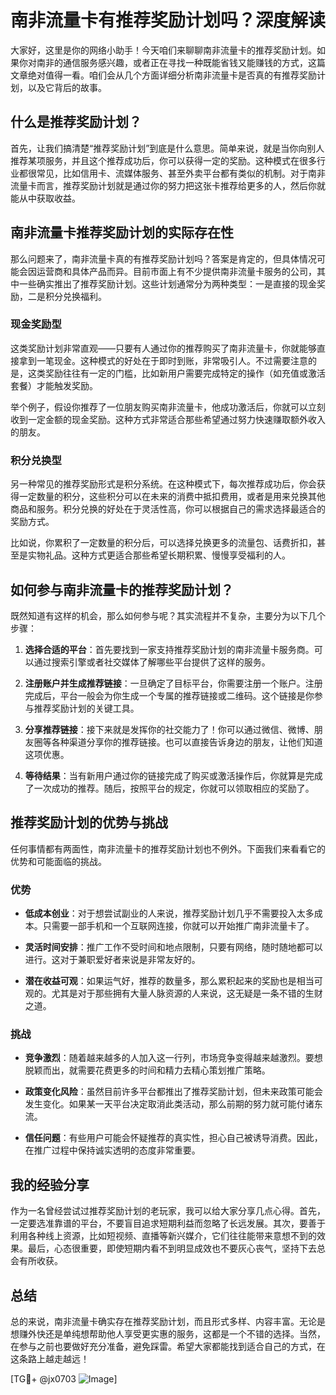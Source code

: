 # 南非流量卡有推荐奖励计划吗？深度解读

大家好，这里是你的网络小助手！今天咱们来聊聊南非流量卡的推荐奖励计划。如果你对南非的通信服务感兴趣，或者正在寻找一种既能省钱又能赚钱的方式，这篇文章绝对值得一看。咱们会从几个方面详细分析南非流量卡是否真的有推荐奖励计划，以及它背后的故事。

## 什么是推荐奖励计划？

首先，让我们搞清楚“推荐奖励计划”到底是什么意思。简单来说，就是当你向别人推荐某项服务，并且这个推荐成功后，你可以获得一定的奖励。这种模式在很多行业都很常见，比如信用卡、流媒体服务、甚至外卖平台都有类似的机制。对于南非流量卡而言，推荐奖励计划就是通过你的努力把这张卡推荐给更多的人，然后你就能从中获取收益。

## 南非流量卡推荐奖励计划的实际存在性

那么问题来了，南非流量卡真的有推荐奖励计划吗？答案是肯定的，但具体情况可能会因运营商和具体产品而异。目前市面上有不少提供南非流量卡服务的公司，其中一些确实推出了推荐奖励计划。这些计划通常分为两种类型：一是直接的现金奖励，二是积分兑换福利。

### 现金奖励型

这类奖励计划非常直观——只要有人通过你的推荐购买了南非流量卡，你就能够直接拿到一笔现金。这种模式的好处在于即时到账，非常吸引人。不过需要注意的是，这类奖励往往有一定的门槛，比如新用户需要完成特定的操作（如充值或激活套餐）才能触发奖励。

举个例子，假设你推荐了一位朋友购买南非流量卡，他成功激活后，你就可以立刻收到一定金额的现金奖励。这种方式非常适合那些希望通过努力快速赚取额外收入的朋友。

### 积分兑换型

另一种常见的推荐奖励形式是积分系统。在这种模式下，每次推荐成功后，你会获得一定数量的积分，这些积分可以在未来的消费中抵扣费用，或者是用来兑换其他商品和服务。积分兑换的好处在于灵活性高，你可以根据自己的需求选择最适合的奖励方式。

比如说，你累积了一定数量的积分后，可以选择兑换更多的流量包、话费折扣，甚至是实物礼品。这种方式更适合那些希望长期积累、慢慢享受福利的人。

## 如何参与南非流量卡的推荐奖励计划？

既然知道有这样的机会，那么如何参与呢？其实流程并不复杂，主要分为以下几个步骤：

1. **选择合适的平台**：首先要找到一家支持推荐奖励计划的南非流量卡服务商。可以通过搜索引擎或者社交媒体了解哪些平台提供了这样的服务。
   
2. **注册账户并生成推荐链接**：一旦确定了目标平台，你需要注册一个账户。注册完成后，平台一般会为你生成一个专属的推荐链接或二维码。这个链接是你参与推荐奖励计划的关键工具。

3. **分享推荐链接**：接下来就是发挥你的社交能力了！你可以通过微信、微博、朋友圈等各种渠道分享你的推荐链接。也可以直接告诉身边的朋友，让他们知道这项优惠。

4. **等待结果**：当有新用户通过你的链接完成了购买或激活操作后，你就算是完成了一次成功的推荐。随后，按照平台的规定，你就可以领取相应的奖励了。

## 推荐奖励计划的优势与挑战

任何事情都有两面性，南非流量卡的推荐奖励计划也不例外。下面我们来看看它的优势和可能面临的挑战。

### 优势

- **低成本创业**：对于想尝试副业的人来说，推荐奖励计划几乎不需要投入太多成本。只需要一部手机和一个互联网连接，你就可以开始推广南非流量卡了。
  
- **灵活时间安排**：推广工作不受时间和地点限制，只要有网络，随时随地都可以进行。这对于兼职爱好者来说是非常友好的。

- **潜在收益可观**：如果运气好，推荐的数量多，那么累积起来的奖励也是相当可观的。尤其是对于那些拥有大量人脉资源的人来说，这无疑是一条不错的生财之道。

### 挑战

- **竞争激烈**：随着越来越多的人加入这一行列，市场竞争变得越来越激烈。要想脱颖而出，就需要花费更多的时间和精力去精心策划推广策略。

- **政策变化风险**：虽然目前许多平台都推出了推荐奖励计划，但未来政策可能会发生变化。如果某一天平台决定取消此类活动，那么前期的努力就可能付诸东流。

- **信任问题**：有些用户可能会怀疑推荐的真实性，担心自己被诱导消费。因此，在推广过程中保持诚实透明的态度非常重要。

## 我的经验分享

作为一名曾经尝试过推荐奖励计划的老玩家，我可以给大家分享几点心得。首先，一定要选准靠谱的平台，不要盲目追求短期利益而忽略了长远发展。其次，要善于利用各种线上资源，比如短视频、直播等新兴媒介，它们往往能带来意想不到的效果。最后，心态很重要，即使短期内看不到明显成效也不要灰心丧气，坚持下去总会有所收获。

## 总结

总的来说，南非流量卡确实存在推荐奖励计划，而且形式多样、内容丰富。无论是想赚外快还是单纯想帮助他人享受更实惠的服务，这都是一个不错的选择。当然，在参与之前也要做好充分准备，避免踩雷。希望大家都能找到适合自己的方式，在这条路上越走越远！

[TG💪+ @jx0703 ![Image](https://github.com/user-attachments/assets/dbca1d08-cadb-493c-b0ec-ad6f7a83f270)]